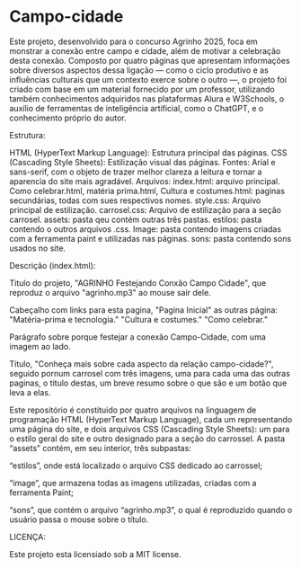 # Campo-cidade

Este projeto, desenvolvido para o concurso Agrinho 2025, foca em monstrar a conexão entre campo e cidade, além de motivar a celebração desta conexão.
Composto por quatro páginas que apresentam informações sobre diversos aspectos dessa ligação — como o ciclo produtivo e as influências culturais que um contexto exerce sobre o outro —, o projeto foi criado com base em um material fornecido por um professor, utilizando também conhecimentos adquiridos nas plataformas Alura e W3Schools, o auxílio de ferramentas de inteligência artificial, como o ChatGPT, e o conhecimento próprio do autor.

Estrutura:

HTML (HyperText Markup Language): Estrutura principal das páginas. CSS (Cascading Style Sheets): Estilização visual das páginas. Fontes: Arial e sans-serif, com o objeto de trazer melhor clareza a leitura e tornar a aparencia do site mais agradável. Arquivos: index.html: arquivo principal. Como celebrar.html, matéria prima.html, Cultura e costumes.html: paginas secundárias, todas com sues respectivos nomes. style.css: Arquivo principal de estilização. carrosel.css: Arquivo de estilização para a seção carrosel. assets: pasta qeu contém outras três pastas. estilos: pasta contendo o outros arquivos .css. Image: pasta contendo imagens criadas com a ferramenta paint e utilizadas nas páginas. sons: pasta contendo sons usados no site.

Descrição (index.html):

Titulo do projeto, "AGRINHO Festejando Conxão Campo Cidade", que reproduz o arquivo "agrinho.mp3" ao mouse sair dele.

Cabeçalho com links para esta pagina, "Pagina Inicial" as outras página: "Matéria-prima e tecnologia." "Cultura e costumes." "Como celebrar."

Parágrafo sobre porque festejar a conexão Campo-Cidade, com uma imagem ao lado.

Titulo, "Conheça mais sobre cada aspecto da relação campo-cidade?", seguido pornum carrosel com três imagens, uma para cada uma das outras paginas, o titulo destas, um breve resumo sobre o que são e um botão que leva a elas.



Este repositório é constituido por quatro arquivos na linguagem de programação HTML (HyperText Markup Language), cada um representando uma página do site, e dois arquivos CSS (Cascading Style Sheets): um para o estilo geral do site e outro designado para a seção do carrossel. A pasta “assets” contém, em seu interior, três subpastas:

“estilos”, onde está localizado o arquivo CSS dedicado ao carrossel;

“image”, que armazena todas as imagens utilizadas, criadas com a ferramenta Paint;

“sons”, que contém o arquivo “agrinho.mp3”, o qual é reproduzido quando o usuário passa o mouse sobre o título.

LICENÇA:

Este projeto esta licensiado sob a MIT license.

